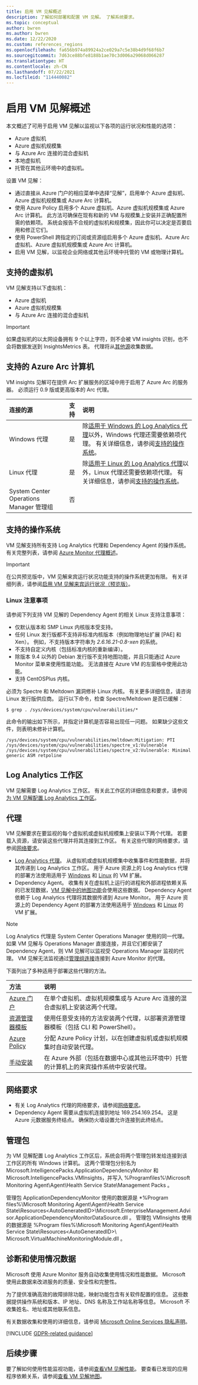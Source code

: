 ```yaml
---
title: 启用 VM 见解概述
description: 了解如何部署和配置 VM 见解。 了解系统要求。
ms.topic: conceptual
author: bwren
ms.author: bwren
ms.date: 12/22/2020
ms.custom: references_regions
ms.openlocfilehash: fa656b974a89924a2ce029a7c5e38b4d9f68f6b7
ms.sourcegitcommit: 7d63ce88bfe8188b1ae70c3d006a29068d066287
ms.translationtype: HT
ms.contentlocale: zh-CN
ms.lasthandoff: 07/22/2021
ms.locfileid: "114440082"
---
```

# <a name="enable-vm-insights-overview"></a>启用 VM 见解概述

本文概述了可用于启用 VM 见解以监视以下各项的运行状况和性能的选项：

- Azure 虚拟机 
- Azure 虚拟机规模集
- 与 Azure Arc 连接的混合虚拟机
- 本地虚拟机
- 托管在其他云环境中的虚拟机。  

设置 VM 见解：

* 通过直接从 Azure 门户的相应菜单中选择“见解”，启用单个 Azure 虚拟机、Azure 虚拟机规模集或 Azure Arc 计算机。
* 使用 Azure Policy 启用多个 Azure 虚拟机、Azure 虚拟机规模集或 Azure Arc 计算机。 此方法可确保在现有和新的 VM 与规模集上安装并正确配置所需的依赖项。 系统会报告不合规的虚拟机和规模集，因此你可以决定是否要启用和修正它们。
* 使用 PowerShell 跨指定的订阅或资源组启用多个 Azure 虚拟机、Azure Arc 虚拟机、Azure 虚拟机规模集或 Azure Arc 计算机。
* 启用 VM 见解，以监视企业网络或其他云环境中托管的 VM 或物理计算机。

## <a name="supported-machines"></a>支持的虚拟机
VM 见解支持以下虚拟机：

- Azure 虚拟机
- Azure 虚拟机规模集
- 与 Azure Arc 连接的混合虚拟机

> [!IMPORTANT]
> 如果虚拟机的以太网设备拥有 9 个以上字符，则不会被 VM insights 识别，也不会将数据发送到 InsightsMetrics 表。 代理将从[其他源](../agents/agent-data-sources.md)收集数据。

## <a name="supported-azure-arc-machines"></a>支持的 Azure Arc 计算机
VM insights 见解可在提供 Arc 扩展服务的区域中用于启用了 Azure Arc 的服务器。 必须运行 0.9 版或更高版本的 Arc 代理。

| 连接的源 | 支持 | 说明 |
|:--|:--|:--|
| Windows 代理 | 是 | 除[适用于 Windows 的 Log Analytics 代理](../agents/log-analytics-agent.md)以外，Windows 代理还需要依赖项代理。 有关详细信息，请参阅[支持的操作系统](../agents/agents-overview.md#supported-operating-systems)。 |
| Linux 代理 | 是 | 除[适用于 Linux 的 Log Analytics 代理](../agents/log-analytics-agent.md)以外，Linux 代理还需要依赖项代理。 有关详细信息，请参阅[支持的操作系统](#supported-operating-systems)。 |
| System Center Operations Manager 管理组 | 否 | |

## <a name="supported-operating-systems"></a>支持的操作系统

VM 见解支持所有支持 Log Analytics 代理和 Dependency Agent 的操作系统。 有关完整列表，请参阅 [Azure Monitor 代理概述](../agents/agents-overview.md#supported-operating-systems)。

> [!IMPORTANT]
> 在公共预览版中，VM 见解来宾运行状况功能支持的操作系统更加有限。 有关详细列表，请参阅[启用 VM 见解来宾运行状况（预览版）](../vm/vminsights-health-enable.md)。

### <a name="linux-considerations"></a>Linux 注意事项
请参阅下列支持 VM 见解的 Dependency Agent 的相关 Linux 支持注意事项：

- 仅默认版本和 SMP Linux 内核版本受支持。
- 任何 Linux 发行版都不支持非标准内核版本（例如物理地址扩展 [PAE] 和 Xen）。 例如，不支持版本字符串为 *2.6.16.21-0.8-xen* 的系统。
- 不支持自定义内核（包括标准内核的重新编译）。
- 除版本 9.4 以外的 Debian 发行版不支持地图功能，并且只能通过 Azure Monitor 菜单来使用性能功能。 无法直接在 Azure VM 的左窗格中使用此功能。
- 支持 CentOSPlus 内核。

必须为 Spectre 和 Meltdown 漏洞修补 Linux 内核。 有关更多详细信息，请咨询 Linux 发行版供应商。 运行以下命令，检查 Spectre/Meltdown 是否已缓解：

```
$ grep . /sys/devices/system/cpu/vulnerabilities/*
```

此命令的输出如下所示，并指定计算机是否容易出现任一问题。 如果缺少这些文件，则表明未修补计算机。

```
/sys/devices/system/cpu/vulnerabilities/meltdown:Mitigation: PTI
/sys/devices/system/cpu/vulnerabilities/spectre_v1:Vulnerable
/sys/devices/system/cpu/vulnerabilities/spectre_v2:Vulnerable: Minimal generic ASM retpoline
```


## <a name="log-analytics-workspace"></a>Log Analytics 工作区
VM 见解需要 Log Analytics 工作区。 有关此工作区的详细信息和要求，请参阅[为 VM 见解配置 Log Analytics 工作区](vminsights-configure-workspace.md)。
## <a name="agents"></a>代理
VM 见解要求在要监视的每个虚拟机或虚拟机规模集上安装以下两个代理。 若要载入资源，请安装这些代理并将其连接到工作区。  有关这些代理的网络要求，请参阅[网络要求](../agents/log-analytics-agent.md#network-requirements)。

- [Log Analytics 代理](../agents/log-analytics-agent.md)。 从虚拟机或虚拟机规模集中收集事件和性能数据，并将其传递到 Log Analytics 工作区。 用于 Azure 资源上的 Log Analytics 代理的部署方法使用适用于 [Windows](../../virtual-machines/extensions/oms-windows.md) 和 [Linux](../../virtual-machines/extensions/oms-linux.md) 的 VM 扩展。
- Dependency Agent。 收集有关在虚拟机上运行的进程和外部进程依赖关系的已发现数据，[VM 见解中的地图功能](../vm/vminsights-maps.md)会使用这些数据。 Dependency Agent 依赖于 Log Analytics 代理将其数据传递到 Azure Monitor。 用于 Azure 资源上的 Dependency Agent 的部署方法使用适用于 [Windows](../../virtual-machines/extensions/agent-dependency-windows.md) 和 [Linux](../../virtual-machines/extensions/agent-dependency-linux.md) 的 VM 扩展。

> [!NOTE]
> Log Analytics 代理是 System Center Operations Manager 使用的同一代理。 如果 VM 见解与 Operations Manager 直接连接，并且它们都安装了 Dependency Agent，则 VM 见解可以监视受 Operations Manager 监视的代理。 VM 见解无法监视通过[管理组连接](../tform/../agents/om-agents.md)连接到 Azure Monitor 的代理。

下面列出了多种适用于部署这些代理的方法。 

| 方法 | 说明 |
|:---|:---|
| [Azure 门户](../vm/vminsights-enable-portal.md) | 在单个虚拟机、虚拟机规模集或与 Azure Arc 连接的混合虚拟机上安装这两个代理。 |
| [资源管理器模板](../vm/vminsights-enable-resource-manager.md) | 使用任意受支持的方法安装两个代理，以部署资源管理器模板（包括 CLI 和 PowerShell）。 |
| [Azure Policy](../vm/vminsights-enable-policy.md) | 分配 Azure Policy 计划，以在创建虚拟机或虚拟机规模集时自动安装代理。 |
| [手动安装](../vm/vminsights-enable-hybrid.md) | 在 Azure 外部（包括在数据中心或其他云环境中）托管的计算机上的来宾操作系统中安装代理。 |


## <a name="network-requirements"></a>网络要求

- 有关 Log Analytics 代理的网络要求，请参阅[网络要求](../agents/log-analytics-agent.md#network-requirements)。
- Dependency Agent 需要从虚拟机连接到地址 169.254.169.254。 这是 Azure 元数据服务终结点。 确保防火墙设置允许连接到此终结点。


## <a name="management-packs"></a>管理包
为 VM 见解配置 Log Analytics 工作区后，系统会将两个管理包转发给连接到该工作区的所有 Windows 计算机。 这两个管理包分别名为 Microsoft.IntelligencePacks.ApplicationDependencyMonitor 和 Microsoft.IntelligencePacks.VMInsights，并写入 %Programfiles%\Microsoft Monitoring Agent\Agent\Health Service State\Management Packs  。 

管理包 ApplicationDependencyMonitor 使用的数据源是 *%Program files%\Microsoft Monitoring Agent\Agent\Health Service State\Resources\<AutoGeneratedID>\Microsoft.EnterpriseManagement.Advisor.ApplicationDependencyMonitorDataSource.dll 。 管理包 VMInsights 使用的数据源是 %Program files%\Microsoft Monitoring Agent\Agent\Health Service State\Resources\<AutoGeneratedID>\ Microsoft.VirtualMachineMonitoringModule.dll 。

## <a name="diagnostic-and-usage-data"></a>诊断和使用情况数据

Microsoft 使用 Azure Monitor 服务自动收集使用情况和性能数据。 Microsoft 使用此数据来改进服务的质量、安全性和完整性。 

为了提供准确高效的故障排除功能，映射功能包含有关软件配置的信息。 这些数据提供操作系统和版本、IP 地址、DNS 名称及工作站名称等信息。 Microsoft 不收集姓名、地址或其他联系信息。

有关数据收集和使用的详细信息，请参阅 [Microsoft Online Services 隐私声明](https://go.microsoft.com/fwlink/?LinkId=512132)。

[!INCLUDE [GDPR-related guidance](../../../includes/gdpr-dsr-and-stp-note.md)]

## <a name="next-steps"></a>后续步骤

要了解如何使用性能监视功能，请参阅[查看VM 见解性能](../vm/vminsights-performance.md)。 要查看已发现的应用程序依赖关系，请参阅[查看 VM 见解地图](../vm/vminsights-maps.md)。
